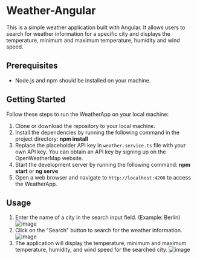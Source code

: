 # Weather-Angular       
         
This is a simple weather application built with Angular. It allows users to search for weather information for a specific city and displays the temperature, minimum and maximum temperature, humidity and wind speed.          
       
## Prerequisites      
     
- Node.js and npm should be installed on your machine.

## Getting Started        
          
Follow these steps to run the WeatherApp on your local machine:     
1. Clone or download the repository to your local machine.        
2. Install the dependencies by running the following command in the project directory: **npm install**       
3. Replace the placeholder API key in `weather.service.ts` file with your own API key. You can obtain an API key by signing up on the OpenWeatherMap website.      
4. Start the development server by running the following command: **npm start** or **ng serve**         
5. Open a web browser and navigate to `http://localhost:4200` to access the WeatherApp.       
    
## Usage     
   
1. Enter the name of a city in the search input field. (Example: Berlin)
   ![image](https://github.com/MiltiadisN/Weather-Angular/assets/103901423/a219137d-f62e-4969-aea6-a661a9f2d7a6)
3. Click on the "Search" button to search for the weather information.
   ![image](https://github.com/MiltiadisN/Weather-Angular/assets/103901423/cd96c79b-7929-4ba4-a5d5-b0b9b5272652)
5. The application will display the temperature, minimum and maximum temperature, humidity, and wind speed for the searched city.
   ![image](https://github.com/MiltiadisN/Weather-Angular/assets/103901423/ca5a9843-979a-4720-b66f-6d3b9fe5cbf5)
            
